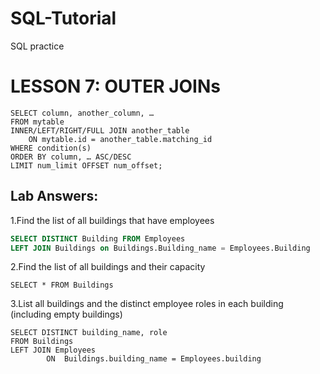 # SQL-Tutorial
SQL practice







# LESSON 7: OUTER JOINs

```
SELECT column, another_column, …
FROM mytable
INNER/LEFT/RIGHT/FULL JOIN another_table
    ON mytable.id = another_table.matching_id
WHERE condition(s)
ORDER BY column, … ASC/DESC
LIMIT num_limit OFFSET num_offset;
```

## Lab Answers:
1.Find the list of all buildings that have employees 

```SQL
SELECT DISTINCT Building FROM Employees
LEFT JOIN Buildings on Buildings.Building_name = Employees.Building
```

2.Find the list of all buildings and their capacity

```
SELECT * FROM Buildings
```

3.List all buildings and the distinct employee roles in each building (including empty buildings)

```
SELECT DISTINCT building_name, role
FROM Buildings 
LEFT JOIN Employees
        ON  Buildings.building_name = Employees.building

```









